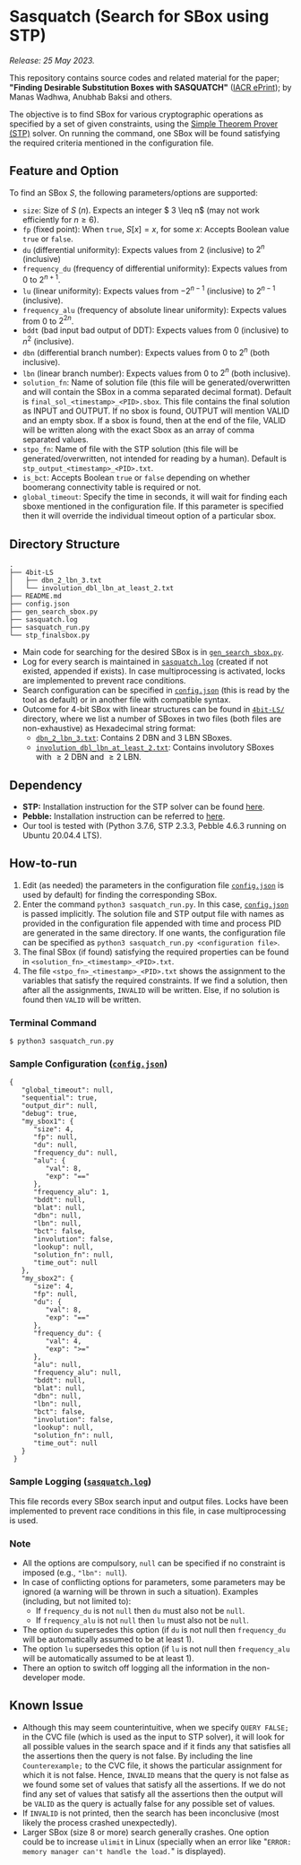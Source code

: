# Sasquatch (Search for SBox using STP) 
_Release: 25 May 2023._

This repository contains source codes and related material for the paper; **"Finding Desirable Substitution Boxes with SASQUATCH"** ([IACR ePrint](https://eprint.iacr.org/2023/742)); by Manas Wadhwa, Anubhab Baksi and others.

The objective is to find SBox for various cryptographic operations as specified by a set of given constraints, using the [Simple Theorem Prover (STP)](https://stp.github.io/) solver. On running the command, one SBox will be found satisfying the required criteria mentioned in the configuration file. 

## Feature and Option
To find an SBox $S$, the following parameters/options are supported:

* `size`: Size of $S$ ($n$). Expects an integer $ 3 \leq n$ (may not work efficiently for $n \geq 6$). 
* `fp` (fixed point): When `true`, $S[x] = x$, for some $x$: Accepts Boolean value `true` or `false`. 
* `du` (differential uniformity): Expects values from $2$ (inclusive) to $2^n$ (inclusive)
* `frequency_du` (frequency of differential uniformity): Expects values from $0$ to $2^{n+1}$. 
* `lu` (linear uniformity): Expects values from $-2^{n-1}$ (inclusive) to $2^{n-1}$ (inclusive).
* `frequency_alu` (frequency of absolute linear uniformity): Expects values from $0$ to $2^{2n}$. 
* `bddt` (bad input bad output of DDT): Expects values from $0$ (inclusive) to $n^2$ (inclusive). 
* `dbn` (differential branch number): Expects values from $0$ to $2^n$ (both inclusive). 
* `lbn` (linear branch number): Expects values from $0$ to $2^n$ (both inclusive).
* `solution_fn`: Name of solution file (this file will be generated/overwritten and will contain the SBox in a comma separated decimal format). Default is `final_sol_<timestamp>_<PID>.sbox`. This file contains the final solution as INPUT and OUTPUT. If no sbox is found, OUTPUT will mention VALID and an empty sbox. If a sbox is found, then at the end of the file, VALID will be written along with the exact Sbox as an array of comma separated values.  
* `stpo_fn`: Name of file with the STP solution (this file will be generated/overwritten, not intended for reading by a human). Default is `stp_output_<timestamp>_<PID>.txt`. 
* `is_bct`: Accepts Boolean `true` or `false` depending on whether boomerang connectivity table is required or not. 
* `global_timeout`: Specify the time in seconds, it will wait for finding each sboxe mentioned in the configuration file. If this parameter is specified then it will override the individual timeout option of a particular sbox.


## Directory Structure

```
.
├── 4bit-LS
│   ├── dbn_2_lbn_3.txt
│   └── involution_dbl_lbn_at_least_2.txt
├── README.md
├── config.json
├── gen_search_sbox.py
├── sasquatch.log
├── sasquatch_run.py
└── stp_finalsbox.py
```
* Main code for searching for the desired SBox is in [`gen_search_sbox.py`](gen_search_sbox.py).
* Log for every search is maintained in [`sasquatch.log`](sasquatch.log) (created if not existed, appended if exists). In case multiprocessing is activated, locks are implemented to prevent race conditions. 
* Search configuration can be specified in [`config.json`](config.json) (this is read by the tool as default) or in another file with compatible syntax.
* Outcome for $4$-bit SBox with linear structures can be found in [`4bit-LS/`](4bit-LS/) directory, where we list a number of SBoxes in two files (both files are non-exhaustive) as Hexadecimal string format:
   * [`dbn_2_lbn_3.txt`](4bit-LS/dbn_2_lbn_3.txt): Contains $2$ DBN and $3$ LBN SBoxes.
   * [`involution_dbl_lbn_at_least_2.txt`](4bit-LS/involution_dbl_lbn_at_least_2.txt): Contains involutory SBoxes with $\geq 2$ DBN and $\geq 2$ LBN.

## Dependency

* **STP:** Installation instruction for the STP solver can be found [here](https://github.com/stp/stp).
* **Pebble:** Installation instruction can be referred to [here](https://pypi.org/project/Pebble/). 
* Our tool is tested with (Python 3.7.6, STP 2.3.3, Pebble 4.6.3 running on Ubuntu 20.04.4 LTS).

## How-to-run
  
1. Edit (as needed) the parameters in the configuration file [`config.json`](config.json) is used by default) for finding the corresponding SBox. 
2. Enter the command `python3 sasquatch_run.py`. In this case, [`config.json`](config.json) is passed implicitly. The solution file and STP output file with names as provided in the configuration file appended with time and process PID are generated in the same directory. If one wants, the configuration file can be specified as `python3 sasquatch_run.py <configuration file>`. 
3. The final SBox (if found) satisfying the required properties can be found in `<solution_fn>_<timestamp>_<PID>.txt`. 
4. The file `<stpo_fn>_<timestamp>_<PID>.txt` shows the assignment to the variables that satisfy the required constraints. If we find a solution, then after all the assignments, `INVALID` will be written. Else, if no solution is found then `VALID` will be written.   

### Terminal Command
```
$ python3 sasquatch_run.py
```

<!--
### CVC Output (file name)

### Generated SBox (file name)
-->

### Sample Configuration ([`config.json`](config.json))
```
{
   "global_timeout": null,
   "sequential": true,
   "output_dir": null, 
   "debug": true, 
   "my_sbox1": {
      "size": 4,
      "fp": null,
      "du": null,
      "frequency_du": null,
      "alu": {
         "val": 8,
         "exp": "=="
      },
      "frequency_alu": 1,
      "bddt": null,
      "blat": null,
      "dbn": null,
      "lbn": null,
      "bct": false,
      "involution": false,
      "lookup": null,
      "solution_fn": null,
      "time_out": null
   },
   "my_sbox2": {
      "size": 4,
      "fp": null,
      "du": {
         "val": 8,
         "exp": "=="
      },
      "frequency_du": {
         "val": 4,
         "exp": ">="
      },
      "alu": null,
      "frequency_alu": null,
      "bddt": null,
      "blat": null,
      "dbn": null,
      "lbn": null,
      "bct": false,
      "involution": false,
      "lookup": null,
      "solution_fn": null,
      "time_out": null
   }
 }
 ```
### Sample Logging ([`sasquatch.log`](sasquatch.log))
This file records every SBox search input and output files. Locks have been implemented to prevent race conditions in this file, in case multiprocessing is used. 

### Note
* All the options are compulsory, `null` can be specified if no constraint is imposed (e.g., `"lbn": null`).
* In case of conflicting options for parameters, some parameters may be ignored (a warning will be thrown in such a situation). Examples (including, but not limited to): 
   * If `frequency_du` is not `null` then `du` must also not be `null`.
   * If `frequency_alu` is not `null` then `lu` must also not be `null`.
* The option `du` supersedes this option (if `du` is not null then `frequency_du` will be automatically assumed to be at least $1$).
* The option `lu` supersedes this option (if `lu` is not null then `frequency_alu` will be automatically assumed to be at least $1$). 
* There an option to switch off logging all the information in the non-developer mode.

## Known Issue
* Although this may seem counterintuitive, when we specify `QUERY FALSE;` in the CVC file (which is used as the input to STP solver), it will look for all possible values in the search space and if it finds any that satisfies all the assertions then the query is not false. By including the line `Counterexample;` to the CVC file, it shows the particular assignment for which it is not false. Hence, `INVALID` means that the query is not false as we found some set of values that satisfy all the assertions. If we do not find any set of values that satisfy all the assertions then the output will be `VALID` as the query is actually false for any possible set of values. 
* If `INVALID` is not printed, then the search has been inconclusive (most likely the process crashed unexpectedly).
* Larger SBox (size $8$ or more) search generally crashes. One option could be to increase `ulimit` in Linux (specially when an error like "`ERROR: memory manager can't handle the load.`" is displayed).